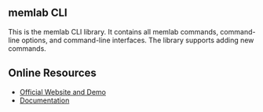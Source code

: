## memlab CLI

This is the memlab CLI library. It contains all memlab commands, command-line options, and command-line interfaces.
The library supports adding new commands.

## Online Resources
* [Official Website and Demo](https://facebookincubator.github.io/memlab)
* [Documentation](https://facebookincubator.github.io/memlab/docs/intro)
